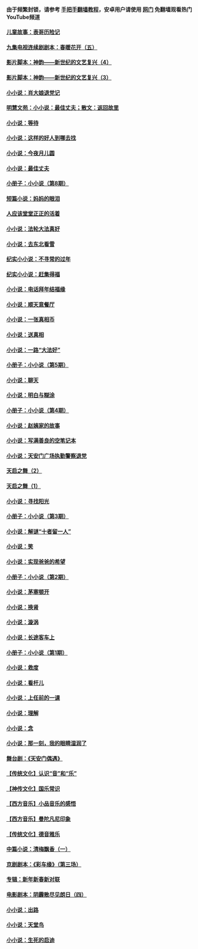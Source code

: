 #### 由于频繁封锁，请参考 [手把手翻墙教程](https://github.com/gfw-breaker/guides/wiki/)，安卓用户请使用 [网门](https://github.com/gfw-breaker/nogfw/blob/master/dl.md?t=05271901) 免翻墙观看热门YouTube频道 

#### [儿童故事：表哥历险记](../pages/328/383535.md?t=05271901) 

#### [九集电视连续剧剧本：春暖花开（五）](../pages/328/275919.md?t=05271901) 

#### [影片脚本：神韵——新世纪的文艺复兴（4）](../pages/328/266089.md?t=05271901) 

#### [影片脚本：神韵——新世纪的文艺复兴（3）](../pages/328/266087.md?t=05271901) 

#### [小小说：肖大娘退党记](../pages/328/239807.md?t=05271901) 

#### [明慧文苑：小小说：最佳丈夫；散文：返回故里](../pages/328/3439.md?t=05271901) 

#### [小小说：等待](../pages/328/223927.md?t=05271901) 

#### [小小说：这样的好人到哪去找](../pages/328/209396.md?t=05271901) 

#### [小小说：今夜月儿圆](../pages/328/193588.md?t=05271901) 

#### [小小说：最佳丈夫](../pages/328/190938.md?t=05271901) 

#### [小册子：小小说（第8期）](../pages/328/188202.md?t=05271901) 

#### [短篇小说：妈妈的眼泪](../pages/328/187712.md?t=05271901) 

#### [人应该堂堂正正的活着](../pages/328/182430.md?t=05271901) 

#### [小小说：法轮大法真好](../pages/328/174669.md?t=05271901) 

#### [小小说：去东北看雪](../pages/328/173882.md?t=05271901) 

#### [纪实小小说：不寻常的过年](../pages/328/173187.md?t=05271901) 

#### [纪实小小说：赶集得福](../pages/328/172652.md?t=05271901) 

#### [小小说：电话拜年结福缘](../pages/328/172533.md?t=05271901) 

#### [小小说：顺天意餐厅](../pages/328/170182.md?t=05271901) 

#### [小小说：一张真相币](../pages/328/169410.md?t=05271901) 

#### [小小说：送真相](../pages/328/166713.md?t=05271901) 

#### [小小说：一路“大法好”](../pages/328/162016.md?t=05271901) 

#### [小册子：小小说（第5期）](../pages/328/161131.md?t=05271901) 

#### [小小说：聊天](../pages/328/159640.md?t=05271901) 

#### [小小说：明白与糊涂](../pages/328/158101.md?t=05271901) 

#### [小册子：小小说（第4期）](../pages/328/158006.md?t=05271901) 

#### [小小说：赵姨家的故事](../pages/328/157843.md?t=05271901) 

#### [小小说：写满善良的空笔记本](../pages/328/157382.md?t=05271901) 

#### [小小说：天安门广场执勤警察退党](../pages/328/156982.md?t=05271901) 

#### [天启之舞（2）](../pages/328/153440.md?t=05271901) 

#### [天启之舞（1）](../pages/328/153439.md?t=05271901) 

#### [小小说：寻找阳光](../pages/328/153065.md?t=05271901) 

#### [小册子：小小说（第3期）](../pages/328/151715.md?t=05271901) 

#### [小小说：解谜“十者留一人”](../pages/328/148967.md?t=05271901) 

#### [小小说：笑](../pages/328/148905.md?t=05271901) 

#### [小小说：实现爸爸的希望](../pages/328/148096.md?t=05271901) 

#### [小册子：小小说（第2期）](../pages/328/147214.md?t=05271901) 

#### [小小说：茅塞顿开](../pages/328/147030.md?t=05271901) 

#### [小小说：换肾](../pages/328/146770.md?t=05271901) 

#### [小小说：漩涡](../pages/328/146683.md?t=05271901) 

#### [小小说：长途客车上](../pages/328/145076.md?t=05271901) 

#### [小册子：小小说（第1期）](../pages/328/143963.md?t=05271901) 

#### [小小说：救度](../pages/328/143927.md?t=05271901) 

#### [小小说：看杆儿](../pages/328/142137.md?t=05271901) 

#### [小小说：上任前的一课](../pages/328/140808.md?t=05271901) 

#### [小小说：理解](../pages/328/140476.md?t=05271901) 

#### [小小说：念](../pages/328/139513.md?t=05271901) 

#### [小小说：那一刻，我的眼睛湿润了](../pages/328/138476.md?t=05271901) 

#### [舞台剧：《天安门偶遇》](../pages/328/117155.md?t=05271901) 

#### [【传统文化】认识“音”和“乐”](../pages/328/108667.md?t=05271901) 

#### [【神传文化】国乐常识](../pages/328/104225.md?t=05271901) 

#### [【西方音乐】小品音乐的感悟](../pages/328/102924.md?t=05271901) 

#### [【西方音乐】曼陀凡尼印象](../pages/328/102922.md?t=05271901) 

#### [【传统文化】德音雅乐](../pages/328/102923.md?t=05271901) 

#### [中篇小说：清梅飘香（一）](../pages/328/101058.md?t=05271901) 

#### [京剧剧本：《彩车缘》（第三场）](../pages/328/96434.md?t=05271901) 

#### [专辑：新年新春新对联](../pages/328/94991.md?t=05271901) 

#### [电影剧本：阴霾散尽见朗日（四）](../pages/328/87081.md?t=05271901) 

#### [小小说：出路](../pages/328/84848.md?t=05271901) 

#### [小小说：天堂鸟](../pages/328/83084.md?t=05271901) 

#### [小小说：生死的启迪](../pages/328/70977.md?t=05271901) 

